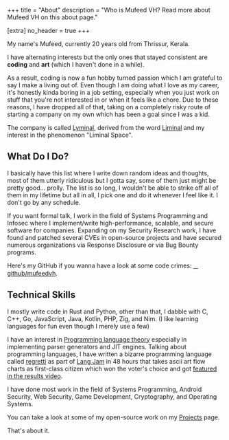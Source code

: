 +++
title = "About"
description = "Who is Mufeed VH? Read more about Mufeed VH on this about page."

[extra]
no_header = true
+++

My name's Mufeed, currently <span id="my_age"><noscript>20</noscript></span> years old from Thrissur, Kerala.

I have alternating interests but the only ones that stayed consistent are <strong>coding</strong> and <strong>art</strong> (which I haven't done in a while).

As a result, coding is now a fun hobby turned passion which I am grateful to say I make a living out of. Even though I am doing what I love as my career, it's honestly kinda boring in a job setting, especially when you just work on stuff that you're not interested in or when it feels like a chore. Due to these reasons, I have dropped all of that, taking on a completely risky route of starting a company on my own which has been a goal since I was a kid.

The company is called [Lyminal](https://lyminal.space/), derived from the word [Liminal](https://en.wikipedia.org/wiki/Liminal) and my interest in the phenomenon "Liminal Space".

## What Do I Do?

I basically have this list where I write down random ideas and thoughts, most of them utterly ridiculous but I gotta say, some of them just might be pretty good... prolly. The list is so long, I wouldn't be able to strike off all of them in my lifetime but all in all, I pick one and do it whenever I feel like it. I don't go by any schedule.

If you want formal talk, I work in the field of Systems Programming and Infosec where I implement/write high-performance, scalable, and secure software for companies. Expanding on my Security Research work, I have found and patched several CVEs in open-source projects and have secured numerous organizations via Response Disclosure or via Bug Bounty programs.

Here's my GitHub if you wanna have a look at some code crimes: <a href="https://github.com/mufeedvh" target="_blank"><span class="fa-brands fa-github"></span> github/mufeedvh</a>.

## Technical Skills

I mostly write code in Rust and Python, other than that, I dabble with C, C++, Go, JavaScript, Java, Kotlin, PHP, Zig, and Nim. (I like learning languages for fun even though I merely use a few)

I have an interest in [Programming language theory](https://en.wikipedia.org/wiki/Programming_language_theory) especially in implementing parser generators and JIT engines. Talking about programming languages, I have written a bizarre programming language called [regretti](https://github.com/mufeedvh/regretti) as part of [Lang Jam](https://github.com/langjam/langjam) in 48 hours that takes ascii art flow charts as first-class citizen which won the voter's choice and got [featured in the results video](https://www.youtube.com/watch?v=j7VAw8UfMeA&t=466s).

I have done most work in the field of Systems Programming, Android Security, Web Security, Game Development, Cryptography, and Operating Systems.

You can take a look at some of my open-source work on my [Projects](https://www.mufeedvh.com/projects) page.

That's about it.

<style>:host,:root{--fa-font-brands:normal 400 1em/1 "Font Awesome 6 Brands"}@font-face{font-family:"Font Awesome 6 Brands";font-style:normal;font-weight:400;font-display:block;src:url('/fonts/fa-brands-400.woff2') format("woff2"),url('/fonts/fa-brands-400.ttf') format("truetype")}.fa-brands,.fab{font-family:"Font Awesome 6 Brands";font-weight:400}.fa-github:before{content:"\f09b"}.fa-github-alt:before{content:"\f113"}.fa-github-square:before{content:"\f092"}.fa-twitter:before{content:"\f099"}.fa-twitter-square:before{content:"\f081"}.fa-instagram:before{content:"\f16d"}.fa-instagram-square:before{content:"\e055"}.fa-youtube:before{content:"\f167"}.fa-youtube-square:before{content:"\f431"}</style>

<script>function me_when(){var date_of_birth=(new Date()) - (new Date(2002, 5, 13)); date_of_birth /= (1000 * 60 * 60 * 24 * 365); document.getElementById('my_age').innerHTML='<span>' + Math.floor(date_of_birth) + '</span>.' + (date_of_birth % 1).toFixed(9).substr(2);}setInterval(me_when, 1)</script>
